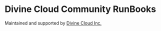 # Divine Cloud Community RunBooks

Maintained and supported by [Divine Cloud Inc.](http://www.divinecloud.com)
